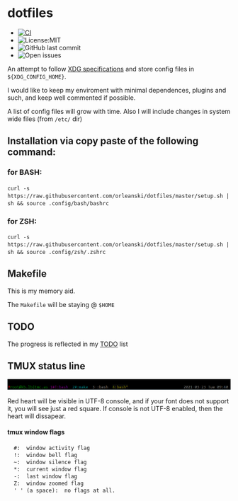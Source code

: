 # dotfiles
* [![CI](https://github.com/orleanski/dotfiles/actions/workflows/main.yml/badge.svg)](https://github.com/orleanski/dotfiles/actions/workflows/main.yml)
* ![License:MIT](https://img.shields.io/github/license/orleanski/dotfiles)
* ![GitHub last commit](https://img.shields.io/github/last-commit/orleanski/dotfiles)
* ![Open issues](https://img.shields.io/github/issues-raw/orleanski/dotfiles?style=plastic)


An attempt to follow [XDG specifications](https://specifications.freedesktop.org/basedir-spec/basedir-spec-latest.html) and store config files in ``${XDG_CONFIG_HOME}``.

I would like to keep my enviroment with minimal dependences, plugins and such, and keep well commented if possible.

A list of config files will grow with time. Also I will include changes in system wide files (from ``/etc/`` dir)

## Installation via copy paste of the following command:
### for BASH:
``curl -s https://raw.githubusercontent.com/orleanski/dotfiles/master/setup.sh | sh && source .config/bash/bashrc``

### for ZSH:
``curl -s https://raw.githubusercontent.com/orleanski/dotfiles/master/setup.sh | sh && source .config/zsh/.zshrc``

## Makefile
This is my memory aid.

The ``Makefile`` will be staying @ ``$HOME``

## TODO
The progress is reflected in my [TODO](TODO.md) list

## TMUX status line

![tmux status line](tmux_status.png?raw=true)

Red heart will be visible in UTF-8 console, and if your font does not support it, you will see just a red square. If console is not UTF-8 enabled, then the heart will dissapear.

#### tmux window flags
````tmux
  #:  window activity flag
  !:  window bell flag
  ~:  window silence flag
  *:  current window flag
  -:  last window flag
  Z:  window zoomed flag
  ' ' (a space):  no flags at all.
````
